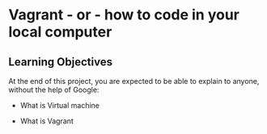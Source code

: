 # Vagrant - or - how to code in your local computer

## Learning Objectives

At the end of this project, you are expected to be able to explain to anyone, without the help of Google:

* What is Virtual machine

* What is Vagrant

